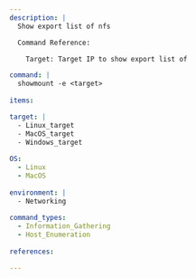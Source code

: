 ```yaml
---
description: |
  Show export list of nfs

  Command Reference:

    Target: Target IP to show export list of

command: |
  showmount -e <target>
  
items:

target: |
  - Linux_target
  - MacOS_target
  - Windows_target
  
OS:
  - Linux
  - MacOS
  
environment: |
  - Networking
  
command_types:
  - Information_Gathering
  - Host_Enumeration
  
references:

---
```

